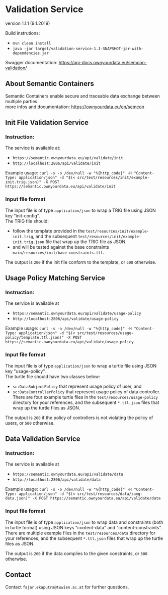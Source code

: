 # Validation Service
version 1.1.1 (9.1.2019)

Build instrutions:  
* `mvn clean install`
* `java -jar target/validation-service-1.1-SNAPSHOT-jar-with-dependencies.jar`

Swagger documentation: https://api-docs.ownyourdata.eu/semcon-validation/  


## About Semantic Containers
Semantic Containers enable secure and traceable data exchange between multiple parties.  
more infos and documentation: https://ownyourdata.eu/en/semcon

## Init File Validation Service  

### Instruction:  
The service is available at:  
  - `https://semantic.ownyourdata.eu/api/validate/init`
  - `http://localhost:2806/api/validate/init`

Example usage: `curl -s -o /dev/null -w "%{http_code}" -H "Content-Type: application/json" -d "$(< src/test/resources/init/example-init.trig.json)" -X POST https://semantic.ownyourdata.eu/api/validate/init`  

### Input file format

The input file is of type `application/json` to wrap a TRIG file using JSON key "init-config".  
The TRIG file should:
* follow the template provided in the `test/resources/init/example-init.trig`, 
and the subsequent `test/resources/init/example-init.trig.json` file that wrap up the TRIG file as JSON. 
* and will be tested against the base constraints `main/resources/init/base-constraints.ttl`. 

The output is `200` if the init file conform to the template, or `500` otherwise.


## Usage Policy Matching Service  

### Instruction:  
The service is available at   
  - `https://semantic.ownyourdata.eu/api/validate/usage-policy`
  - `http://localhost:2806/api/validate/usage-policy`

Example usage: `curl -s -o /dev/null -w "%{http_code}" -H "Content-Type: application/json" -d "$(< src/test/resources/usage-policy/template.ttl.json)" -X POST https://semantic.ownyourdata.eu/api/validate/usage-policy`  

### Input file format

The input file is of type `application/json` to wrap a turtle file using JSON key "usage-policy".  
The turtle file should have two classes below:
* `sc:DataSubjectPolicy` that represent usage policy of user, and
* `sc:DataControllerPolicy` that represent usage policy of data controller.
There are four example turtle files in the `test/resources/usage-policy` directory for your references, 
and the subsequent `*.ttl.json` files that wrap up the turtle files as JSON.

The output is `200` if the policy of controllers is not violating the policy of users, or `500` otherwise.


## Data Validation Service  

### Instruction:  
The service is available at   
  - `https://semantic.ownyourdata.eu/api/validate/data`
  - `http://localhost:2806/api/validate/data`

Example usage: `curl -s -o /dev/null -w "%{http_code}" -H "Content-Type: application/json" -d "$(< src/test/resources/data/zamg-data.json)" -X POST https://semantic.ownyourdata.eu/api/validate/data`  

### Input file format

The input file is of type `application/json` to wrap data and constraints (both in turtle format) using JSON keys "content-data" and "content-constraints".  
There are multiple example files in the `test/resources/data` directory for your references, 
and the subsequent `*.ttl.json` files that wrap up the turtle files as JSON.

The output is `200` if the data complies to the given constraints, or `500` otherwise.

## Contact  
Contact `fajar.ekaputra@tuwien.ac.at` for further questions. 
